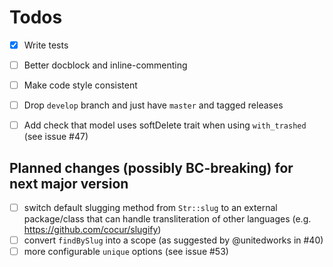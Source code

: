 # Todos

- [x] Write tests
- [ ] Better docblock and inline-commenting
- [ ] Make code style consistent
- [ ] Drop `develop` branch and just have `master` and tagged releases
- [ ] Add check that model uses softDelete trait when using `with_trashed` (see issue #47)


## Planned changes (possibly BC-breaking) for next major version

- [ ] switch default slugging method from `Str::slug` to an external package/class that can handle transliteration of other languages (e.g. https://github.com/cocur/slugify)
- [ ] convert `findBySlug` into a scope (as suggested by @unitedworks in #40)
- [ ] more configurable `unique` options (see issue #53)
